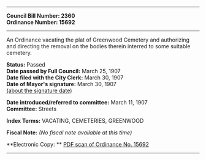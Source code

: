 * * * * *  
  
**Council Bill Number: [](#h0)[](#h2)2360**   
**Ordinance Number: 15692**  
  
* * * * *  
  
An Ordinance vacating the plat of Greenwood Cemetery and authorizing and directing the removal on the bodies therein interred to some suitable cemetery.  
  
**Status:** Passed   
**Date passed by Full Council:** March 25, 1907   
**Date filed with the City Clerk:** March 30, 1907   
**Date of Mayor's signature:** March 30, 1907   
[(about the signature date)](/~public/approvaldate.htm)   
  
  
**Date introduced/referred to committee:** March 11, 1907   
**Committee:** Streets   
  
**Index Terms:** VACATING, CEMETERIES, GREENWOOD  
  
**Fiscal Note:** *(No fiscal note available at this time)*  
  
**Electronic Copy: ** [PDF scan of Ordinance No. 15692](/~archives/Ordinances/Ord_15692.pdf)  
  
* * * * *  
